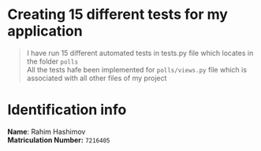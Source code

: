 # Creating 15 different tests for my application
>I have run 15 different automated tests in tests.py file which locates in the folder `polls`<br>
>All the tests hafe been implemented for `polls/views.py` file which is associated with all other files of my project <br>

# Identification info
**Name**: Rahim Hashimov <br>
**Matriculation Number:** `7216405` <br>
